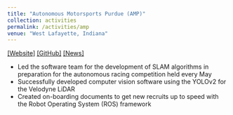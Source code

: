 ```yaml
---
title: "Autonomous Motorsports Purdue (AMP)"
collection: activities
permalink: /activities/amp
venue: "West Lafayette, Indiana"
---  
```

[[Website]](https://engineering.purdue.edu/AMP/)
[[GitHub]](https://github.com/sharanramjee/AMP)
[[News]](https://www.wlfi.com/content/news/Purdues-Autonomous-Motorsports-put-their-self-driving-karts-to-the-test-509770201.html)

* Led the software team for the development of SLAM algorithms in preparation for the autonomous racing competition held every May
* Successfully developed computer vision software using the YOLOv2 for the Velodyne LiDAR
* Created on-boarding documents to get new recruits up to speed with the Robot Operating System (ROS) framework
